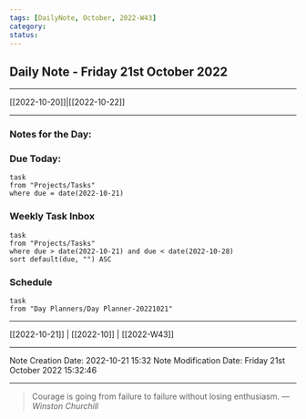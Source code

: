 ```yaml
---
tags: [DailyNote, October, 2022-W43]
category:
status:
---
```


## Daily Note - Friday 21st October 2022

---
[[2022-10-20]]|[[2022-10-22]]

---

### Notes for the Day:


### Due Today:
```dataview
task
from "Projects/Tasks"
where due = date(2022-10-21)
```

### Weekly Task Inbox
```dataview
task
from "Projects/Tasks"
where due > date(2022-10-21) and due < date(2022-10-28)
sort default(due, "") ASC
```

### Schedule
```dataview
task
from "Day Planners/Day Planner-20221021"

```
---
[[2022-10-21]] | [[2022-10]] | [[2022-W43]]

---

Note Creation Date: 2022-10-21 15:32
Note Modification Date: Friday 21st October 2022 15:32:46 

--- 
> Courage is going from failure to failure without losing enthusiasm.
> — <cite>Winston Churchill</cite>